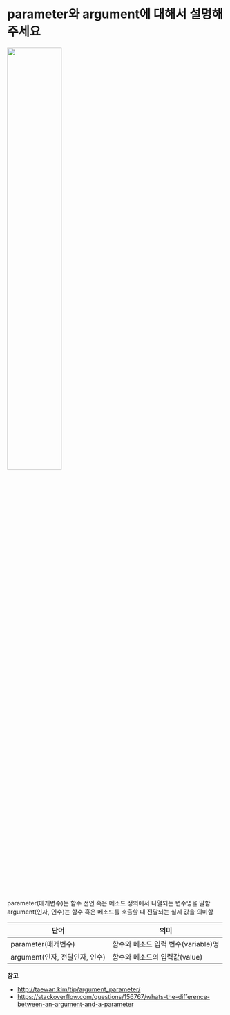# parameter와 argument에 대해서 설명해주세요

<img src="https://i.stack.imgur.com/9lg1H.png" width="50%" height="50%">

parameter(매개변수)는 함수 선언 혹은 메소드 정의에서 나열되는 변수명을 말함
argument(인자, 인수)는 함수 혹은 메소드를 호출할 때 전달되는 실제 값을 의미함

| 단어                           | 의미                                |
| ------------------------------ | ----------------------------------- |
| parameter(매개변수)            | 함수와 메소드 입력 변수(variable)명 |
| argument(인자, 전달인자, 인수) | 함수와 메소드의 입력값(value)       |

**참고**

- http://taewan.kim/tip/argument_parameter/
- https://stackoverflow.com/questions/156767/whats-the-difference-between-an-argument-and-a-parameter
